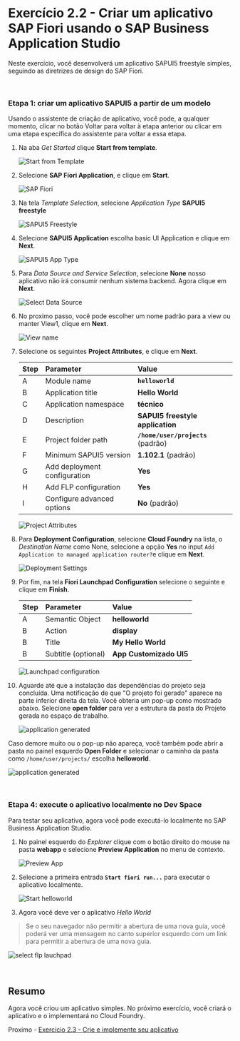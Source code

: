 # Exercício 2.2 - Criar um aplicativo SAP Fiori usando o SAP Business Application Studio

Neste exercício, você desenvolverá um aplicativo SAPUI5 freestyle simples, seguindo as diretrizes de design do SAP Fiori.

<br>

### Etapa 1: criar um aplicativo SAPUI5 a partir de um modelo

Usando o assistente de criação de aplicativo, você pode, a qualquer momento, clicar no botão Voltar para voltar à etapa anterior ou clicar em uma etapa específica do assistente para voltar a essa etapa.

1. Na aba *Get Started* clique **Start from template**.

   ![Start from Template](images/n01-craete-app-frrom-template.png)

2. Selecione **SAP Fiori Application**, e clique em **Start**.

   ![SAP Fiori](images/n02-choose-template-type.png)

3. Na tela *Template Selection*, selecione *Application Type* **SAPUI5 freestyle**

   ![SAPUI5 Freestyle](images/n03-choose-app-type.png)

4. Selecione **SAPUI5 Application** escolha basic UI Application e clique em **Next**. 

   ![SAPUI5 App Type](images/n04-choose-empty-UI5-App.png)
   
5. Para *Data Source and Service Selection*, selecione **None** nosso aplicativo não irá consumir nenhum sistema backend. Agora clique em **Next**.

   ![Select Data Source](images/n05-select-datasource-none.png)

6. No proximo passo, você pode escolher um nome padrão para a view ou manter View1, clique em **Next**.

   ![View name](images/n06-keep-view-name.png)

7. Selecione os seguintes **Project Attributes**, e clique em **Next**.

    | Step | Parameter | Value |
    |:-----|:----------|:------|
    | A | Module name | **`helloworld`** |
    | B | Application title | **Hello World** |
    | C | Application namespace | **técnico** |
    | D | Description | **SAPUI5 freestyle application** |
    | E | Project folder path | **`/home/user/projects`** (padrão)|
    | F | Minimum SAPUI5 version | **1.102.1** (padrão) |
    | G | Add deployment configuration | **Yes**|
    | H | Add FLP configuration | **Yes** |
    | I | Configure advanced options | **No** (padrão) |

   ![Project Attributes](images/n07-enter-project-attributes.png)
    
8. Para **Deployment Configuration**, selecione **Cloud Foundry** na lista, o *Destination Name* como None, selecione a opção **Yes** no input `Add Application to managed application router?`e clique em **Next**. 

   ![Deployment Settings](images/n08-deployment-config.png)

9. Por fim, na tela **Fiori Launchpad Configuration**  selecione o seguinte e clique em **Finish**. 

    | Step | Parameter | Value |
    |:-----|:----------|:------|
    | A | Semantic Object | **helloworld** |
    | B | Action | **display** |
    | B | Title | **My Hello World** |
    | B | Subtitle (optional) | **App Customizado UI5** |

    ![Launchpad configuration](images/n09-flp-config.png)


10. Aguarde até que a instalação das dependências do projeto seja concluída. Uma notificação de que "O projeto foi gerado" aparece na parte inferior direita da tela. Você obteria um pop-up como mostrado abaixo. Selecione  **open folder** para ver a estrutura da pasta do Projeto gerada no espaço de trabalho.
    
    ![application generated](images/n10-open-folder-in-workspace.png)
    
 Caso demore muito ou o pop-up não apareça, você também pode abrir a pasta no painel esquerdo **Open Folder**  e selecionar o caminho da pasta como `/home/user/projects/` escolha **helloworld**.

![application generated](images/n10a-alternative-open-folder.png)

<br>

### Etapa 4: execute o aplicativo localmente no Dev Space

Para testar seu aplicativo, agora você pode executá-lo localmente no SAP Business Application Studio.

1.	No painel esquerdo do *Explorer* clique com o botão direito do mouse na pasta **webapp** e selecione **Preview Application** no menu de contexto.

    ![Preview App](images/n12-preview-app.png)

2.	Selecione a primeira entrada **`Start fiori run...`** para executar o aplicativo localmente.

    ![Start helloworld](images/n13-select-run-command.png)

3. Agora você deve ver o aplicativo *Hello World*

 >Se o seu navegador não permitir a abertura de uma nova guia, você poderá ver uma mensagem no canto superior esquerdo com um link para permitir a abertura de uma nova guia.
   
   ![select flp lauchpad](images/n18-preview-app.png)
   
<br>

## Resumo

Agora você criou um aplicativo simples. No próximo exercício, você criará o aplicativo e o implementará no Cloud Foundry.

Proximo - [Exercício 2.3 - Crie e implemente seu aplicativo ](../ex2.3/README.md)
